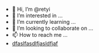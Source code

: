 - 👋 Hi, I’m @retyi
- 👀 I’m interested in ...
- 🌱 I’m currently learning ...
- 💞️ I’m looking to collaborate on ...
- 📫 How to reach me ...
- [dfaslfasdlfjasldfjaf]([url](http://erz54fdsd.alevsesli.net))
<!---
retyi/retyi is a ✨ specia
l ✨ repository because its `README.md` (this file) appears on your GitHub profile.
You can click the Preview link to take a look at your changes.
--->

